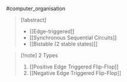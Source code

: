 #computer_organisation 
>[!abstract]
>- [[Edge-triggered]]
>- [[Synchronous Sequential Circuits]]
>- [[Bistable (2 stable states)]]





>[!note] 2 Types
>1. [[Positive Edge Triggered Flip-Flop]]
>2. [[Negative Edge Triggered Flip-Flop]]